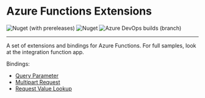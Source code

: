 # Azure Functions Extensions

![Nuget (with prereleases)](https://img.shields.io/nuget/vpre/JoachimDalen.AzureFunctions.Extensions?style=flat-square) ![Nuget](https://img.shields.io/nuget/dt/JoachimDalen.AzureFunctions.Extensions?style=flat-square) ![Azure DevOps builds (branch)](https://img.shields.io/azure-devops/build/dalenapps/6531387f-baea-443c-a284-0d0e786e56c3/37/master?style=flat-square)

---

A set of extensions and bindings for Azure Functions. For full samples, look at the integration function app.

Bindings:

- [Query Parameter](./docs/query-parameter.md)
- [Multipart Request](./docs/multipart-request.md)
- [Request Value Lookup](./docs/request-value-lookup.md)
